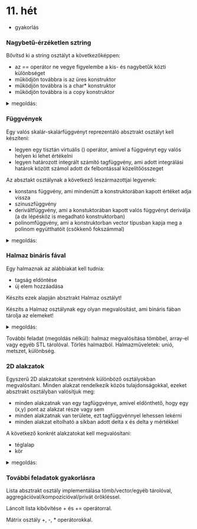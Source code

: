 # 11. hét

- gyakorlás

### Nagybetű-érzéketlen sztring

Bővítsd ki a string osztályt a következőképpen:
- az == operátor ne vegye figyelembe a kis- és nagybetűk közti különbséget
- működjön továbbra is az üres konstruktor
- működjön továbbra is a char* konstruktor
- működjön továbbra is a copy konstruktor

<details>
 <summary>megoldás:</summary>
 
```cpp
class SajatString : public string {
private:
    // egy karaktert nagybetűsítő segédfüggvény
    char nagybetusit(char ch) const {
        // ha kisbetű, csak akkor kell változtatni
        if('a'<=ch && ch<='z')
            ch = 'A'+ch-'a';
        return ch;
    }
    
public:
    // üres konstruktor
    SajatString() : string() {}
    
    // char*-ból konstruktor
    SajatString(char *str) : string(str) {}
    
    // copy-konstruktor
    SajatString(const SajatString &eredeti) : string(eredeti) {}
    
    // felülírt == operátor
    bool operator==(const SajatString &masik) const {
        // ha más a hossz, biztos nem egyenlő
        if(length()!=masik.length())
            return false;
        
        // karakterenként összehasonlítás
        for(int i=0; i<length(); i++)
            // ha van eltérő karakter (nagybetűsítés után), akkor nem egyenlő
            if(nagybetusit(operator [](i)) != nagybetusit(masik[i]))
                return false;
        
        // egyik sem eltérő, akkor egyenlő
        return true;
    }
};
```
</details>

### Függvények

Egy valós skalár-skalárfüggvényt reprezentáló absztrakt osztályt kell készíteni:
- legyen egy tisztán virtuális () operátor, amivel a függvényt egy valós helyen ki lehet értékelni
- legyen határozott integrált számító tagfüggvény, ami adott integrálási határok között számol adott dx felbontással közelítőösszeget

Az absztakt osztálynak a következő leszármazottjai legyenek:
- konstans függvény, ami mindenütt a konstruktorában kapott értéket adja vissza
- szinuszfüggvény
- deriváltfüggvény, ami a konstuktorában kapott valós függvényt deriválja (a dx lépésköz is megadható konstruktorban)
- polinomfüggvény, ami a konstruktorban vector<double> típusban kapja meg a polinom együtthatóit (csökkenő fokszámmal)

<details>
 <summary>megoldás:</summary>
 
```cpp
// valós-függvény absztrakt osztály
class ValosFuggveny {
public:
    // a függvény kiértékelése implementációfüggő
    virtual double operator()(double x) = 0;
    
    // integrálközelítő-összeg
    double integral(double a, double b, double dx){
        double i=0;
        for(double x=a; x<b; x+=dx)
            i += operator()(x) * dx;
        return i;
    }
};

// konstans függvény
class KonstansFuggveny : public ValosFuggveny {
private:
    double cnst;
public:
    // konstruktorban kapja meg, hogy mi legyen a konstans
    KonstansFuggveny(double ertek) : cnst(ertek) {}
    
    // minden helyen a konstans értéket veszi fel
    double operator()(double x){
        return cnst;
    }
};

// szinuszfüggvény
class SzinuszFuggveny : public ValosFuggveny {
public:// minden helyen a konstans értéket veszi fel
    double operator()(double x){
        return sin(x);
    }
};

// deriváltfüggvény
class DerivaltFuggveny : public ValosFuggveny {
private:
    // pointer arra a függvényre, aminek a deriváltja
    ValosFuggveny *eredeti;
    double dx;
    
public:
    DerivaltFuggveny(ValosFuggveny &ennek_a_derivaltja, double dx=0.0001){
        this->dx = dx;
        eredeti = &ennek_a_derivaltja; // elmentjük, hogy minek a deriváltja
    }
    
    double operator()(double x){
        double dy = (*eredeti)(x+dx) - (*eredeti)(x);
        return dy/dx;
    }
};


// polinomfüggvény
class PolinomFuggveny : public ValosFuggveny {
private:
    // együtthatók vektora
    vector<double> egyutthatok;
    
public:
    PolinomFuggveny(const vector<double> &egyutthatok){
        this->egyutthatok = egyutthatok;
    }
    
    double operator()(double x){
        double y=0;
        for(int i=0; i<egyutthatok.size(); i++){
            int fokszam = egyutthatok.size()-i-1;
            y += egyutthatok[i] * pow(x, fokszam);
        }
        return y;
    }
};
```
</details>

### Halmaz bináris fával

Egy halmaznak az alábbiakat kell tudnia:
- tagság eldöntése
- új elem hozzáadása

Készíts ezek alapján absztrakt Halmaz osztályt!

Készíts a Halmaz osztálynak egy olyan megvalósítást, ami bináris fában tárolja az elemeket!

<details>
 <summary>megoldás:</summary>
 
```cpp
// halmaz absztrakt osztály
template<typename T>
class Halmaz {
public:
    // tagsági függvény
    virtual bool bennevan(const T &elem) const = 0;
    
    // elem hozzáadása
    virtual void hozzaad(const T &elem) = 0;
    
    virtual ~Halmaz() {
        
    };
};

// halmaz megvalósítása fával: egy elágazás
template<typename T>
struct Faag {
    T ertek; // a tárolt adat
    Faag<T> *kisebb; // a kisebb értékek részfája
    Faag<T> *nagyobb; // a nagyobb értékek részfája
};

// halmaz bináris fával
template<typename T>
class BinarisFa : public Halmaz<T> {
private:
    // a fa gyökere
    Faag<T> *gyoker;
    
    // részfa felszabadítása
    void reszfaTorol(Faag<T> *reszfa){
        // üres részfán nincs mit törölni
        if(reszfa==nullptr)
            return;
        
        // nem üres részfánál a többi ágat kell törölni először
        reszfaTorol(reszfa->kisebb);
        reszfaTorol(reszfa->nagyobb);
        
        // utána az adott elemet kell törölni
        delete reszfa;
    }
    
public:
    // üres halmaz konstruktora
    BinarisFa(){
        gyoker = nullptr;
    }
    
    // tagsági függvény
    bool bennevan(const T &elem) const {
        // kiindulunk a gyökértől
        Faag<T> *aktualis = gyoker;
        
        // addig megyünk mélyebbre, amíg el nem értük az egyik levelet
        while(aktualis!=nullptr){
            // megtaláltuk a keresett elemünket?
            if(aktualis->ertek == elem){
                // akkor végeztünk
                return true;
            }
            
            // merre menjünk tovább?
            if(elem < aktualis->ertek){
                aktualis = aktualis->kisebb;
            } else {
                aktualis = aktualis->nagyobb;
            }
        }
        
        return false;
    };
    
    // elem hozzáadása
    void hozzaad(const T &elem) {
        // ha már bennevan, nincs dolgunk
        if(bennevan(elem))
            return;
        
        // új ág létrehozása
        Faag<T> *uj_faag = new Faag<T>;
        uj_faag->ertek = elem;
        uj_faag->kisebb = nullptr;
        uj_faag->nagyobb = nullptr;
        
        // speciális eset: ez az első elem
        if(gyoker==nullptr){
            gyoker = uj_faag;
            return;
        }
        
        // általános eset: valamelyik létező ág után kell szúrni
        // kiindulunk a gyökértől
        Faag<T> *aktualis = gyoker;
        
        // addig megyünk mélyebbre, amíg el nem értük az egyik levelet
        while(aktualis!=nullptr){            
            // merre menjünk tovább?
            if(elem < aktualis->ertek){
                // ha levelet értünk, akkor beszúrjuk végeztünk
                if(aktualis->kisebb==nullptr){
                    aktualis->kisebb = uj_faag;
                    return;
                }
                aktualis = aktualis->kisebb;
            } else {
                if(aktualis->nagyobb == nullptr){
                    aktualis->nagyobb = uj_faag;
                    return;
                }
                aktualis = aktualis->nagyobb;
            }
        }
    };
    
    // fa törlése
    ~BinarisFa() {
        reszfaTorol(gyoker);
    }
};
```
</details>

További feladat (megoldás nélkül): halmaz megvalósítása tömbbel, array-el vagy egyéb STL tárolóval.
Törlés halmazból. Halmazműveletek: unió, metszet, különbség.

### 2D alakzatok

Egyszerű 2D alakzatokat szeretnénk különböző osztályokban megvalósítani. Minden alakzat rendelkezik közös tulajdonságokkal, ezeket absztrakt osztályban valósítjuk meg:
- minden alakzatnak van egy tagfüggvénye, amivel eldönthető, hogy egy (x,y) pont az alakzat része vagy sem
- minden alakzatnak van területe, ezt tagfüggvénnyel lehessen lekérni
- minden alakzat eltolható a síkban adott delta x és delta y mértékkel

A következő konkrét alakzatokat kell megvalósítani:
- téglalap
- kör

<details>
 <summary>megoldás:</summary>
 
```cpp
// alakzat alaposztály
class Alakzat {
public:
    // adott pont benne van-e az alakzatban
    virtual bool bennevan(double x, double y) const = 0;

    // terület számolása
    virtual double terulet() const = 0;
    
    // eltolás valamilyen irányban
    virtual void eltol(double dx, double dy) = 0;
};

// téglalap
class Teglalap : public Alakzat {
private:
    double x,y,sz,m; // kör adatai
    
public:
    // téglalap bal alsó sarokkal, szélességgel és magassággal
    Teglalap(double x, double y, double sz, double m): x(x), y(y), sz(sz), m(m) {
    }
    
    // adott pont benne van-e a körben
    bool bennevan(double x, double y) const {
        if(x < this->x) return false; // túlságosan balra van
        if(y < this->y) return false; // túlságosan lent van
        if(this->x+sz < x) return false; // túlságosan jobbra van
        if(this->y+m  < y) return false; // túlságosan fent van
        return true;
    }

    // terület számolása
    double terulet() const {
        return sz*m;
    }
    
    // eltolás valamilyen irányban
    void eltol(double dx, double dy) {
        x+=dx;
        y+=dy;
    }
};

// kör
class Kor : public Alakzat {
private:
    double x,y,r; // kör adatai
    
public:
    // kör középponttal és sugárral
    Kor(double x, double y, double r): x(x), y(y), r(r) {
    }
    
    // adott pont benne van-e a körben
    bool bennevan(double x, double y) const {
        return  (x-this->x)*(x-this->x) + (y-this->y)*(y-this->y) <= r*r;
    }

    // terület számolása
    double terulet() const {
        return r*r*3.14159265358979323846;
    }
    
    // eltolás valamilyen irányban
    void eltol(double dx, double dy) {
        x+=dx;
        y+=dy;
    }
};
```
</details>

### További feladatok gyakorlásra

Lista absztrakt osztály implementálása tömb/vector/egyéb tárolóval, aggregációval/kompozícióval/privát örökléssel.

Láncolt lista kibővítése + és += operátorral.

Mátrix osztály +, -, * operátorokkal.
